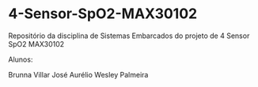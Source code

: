 # 4-Sensor-SpO2-MAX30102
Repositório da disciplina de Sistemas Embarcados do projeto de 4 Sensor SpO2 MAX30102

Alunos:

Brunna Villar
José Aurélio
Wesley Palmeira
